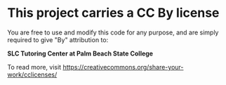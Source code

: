 # This project carries a CC By license
You are free to use and modify this code for any purpose, and are simply required to give "By" attribution to:

**SLC Tutoring Center at Palm Beach State College**

To read more, visit https://creativecommons.org/share-your-work/cclicenses/
